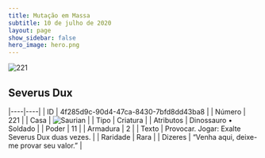```yaml
---
title: Mutação em Massa
subtitle: 10 de julho de 2020
layout: page
show_sidebar: false
hero_image: hero.png
---
```


![221](https://cdn.keyforgegame.com/media/card_front/pt/479_221_HGGJC9H289PC_pt.png)

## Severus Dux

|----|----|
| ID | 4f285d9c-90d4-47ca-8430-7bfd8dd43ba8 |
| Número | 221 |
| Casa | ![Saurian](https://archonarcana.com/images/thumb/9/9e/Saurian_P.png/22px-Saurian_P.png "Sauro") |
| Tipo | Criatura |
| Atributos | Dinossauro • Soldado |
| Poder | 11 |
| Armadura | 2 |
| Texto | Provocar. Jogar: Exalte Severus Dux duas vezes. |
| Raridade | Rara |
| Dizeres | “Venha aqui, deixe-me provar seu valor.” |
